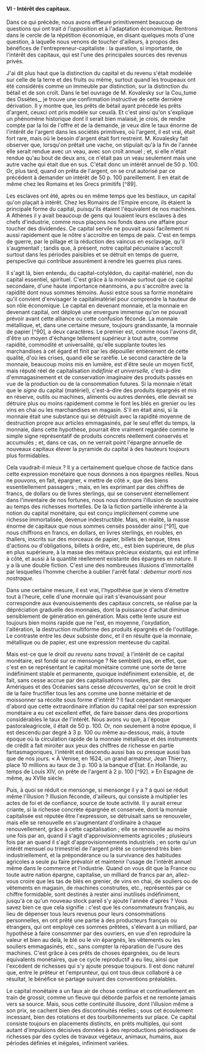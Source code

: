 #### VI - Intérêt des capitaux.

Dans ce qui précède, nous avons effleuré primitivement beaucoup de questions qui ont trait _à l'opposition_ et à l'adaptation économique. Rentrons dans le cercle de la répétition économique, en disant quelques mots d'une question, à laquelle nous venons de toucher d'ailleurs, à propos des bénéfices de l'entrepreneur-capitaliste : la question, si importante, de l'intérêt des capitaux, qui est l'une des principales sources des revenus privés.

J'ai dit plus haut que la distinction du capital et du revenu s'était modelée sur celle de la terre et des fruits ou même, surtout quand les troupeaux ont été considérés comme un immeuble par distinction, sur la distinction du bétail et de son croît. Dans le bel ouvrage de M. Kovalesky sur la Cou_tume des Ossètes,_ je trouve une confirmation instructive de cette dernière dérivation. Il y montre que, les prêts de bétail ayant précédé les prêts d'argent, ceuxci ont pris modèle sur ceuxlà. Et c'est ainsi qu'on s'explique un phénomène historique dont il serait bien malaisé, je crois, de rendre compte par la loi de l'offre et de la demande, je veux dire le taux énorme de l'intérêt de l'argent dans les sociétés primitives, où l'argent, il est vrai, était fort rare, mais où le besoin d'argent était fort restreint. M. Kovalesky fait observer que, lorsqu'on prêtait une vache, on stipulait qu'à la fin de l'année elle serait rendue avec un veau, avec son croît annuel ; et, si elle n'était rendue qu'au bout de deux ans, ce n'était pas un veau seulement mais une autre vache qui était due en sus. C'était donc un intérêt annuel de 50 p. 100\. Or, plus tard, quand on prêta de l'argent, on se crut autorisé par ce précédent à demander un intérêt de 50 p. 100 pareillement. Il en était de même chez les Romains et les Grecs primitifs [^89].

Les esclaves ont été, après ou en même temps que les bestiaux, un capital qu'on plaçait à intérêt. Chez les Romains de l'Empire encore, ils étaient la principale forme du capital, puisqu'ils étaient l'équivalent de nos machines. A Athènes il y avait beaucoup de gens qui louaient leurs esclaves à des chefs d'industrie, comme nous plaçons nos fonds dans une affaire pour toucher des dividendes. Ce capital servile ne pouvait aussi facilement ni aussi rapidement que le nôtre s'accroître en temps de paix. C'est en temps de guerre, par le pillage et la réduction des vaincus en esclavage, qu'il s'augmentait ; tandis que, à présent, notre capital pécuniaire s'accroît surtout dans les périodes paisibles et se détruit en temps de guerre, perspective qui contribue assurément à rendre les guerres plus rares.

Il s'agit là, bien entendu, du capital-cotylédon, du capital-matériel, non du capital essentiel, spirituel. C'est grâce à la monnaie surtout que ce capital secondaire, d'une haute importance néanmoins, a pu s'accroître avec la rapidité dont nous sommes témoins. Aussi estce sous sa forme monétaire qu'il convient d'envisager le capitalmatériel pour comprendre la hauteur de son rôle économique. Le capital en devenant monnaie, et la monnaie en devenant capital, ont déployé une envergure immense qu'on ne pouvait prévoir avant cette alliance ou cette confusion féconde. La monnaie métallique, et, dans une certaine mesure, toujours grandissante, la monnaie de papier [^90], a deux caractères. Le premier est, comme nous l'avons dit, d'être un moyen d'échange tellement supérieur à tout autre, comme rapidité, commodité et universalité, qu'elle supplante toutes les marchandises à cet égard et finit par les dépouiller entièrement de cette qualité, d'où les crises, quand elle se raréfie. Le second caractère de la monnaie, beaucoup moins mis en lumière, est d'être seule un moyen fictif, mais réputé réel de capitalisation _indéfinie et universelle,_ c'est-à-dire d'emmagasinement et de conservation imaginaire des produits passés en vue de la production ou de la consommation futures. Si la monnaie n'était que le _signe_ du capital (matériel), c'est-à-dire des produits épargnés et mis en réserve, outils ou machines, aliments ou autres denrées, elle devrait se détruire plus ou moins rapidement comme le font les blés en grenier ou les vins en chai ou les marchandises en magasin. S'il en était ainsi, si la monnaie était une substance qui se détruisît avec la rapidité moyenne de destruction propre aux articles emmagasinés, par le seul effet du temps, la monnaie, dans cette hypothèse, pourrait être vraiment regardée comme le simple signe représentatif de produits concrets réellement conservés et accumulés ; et, dans ce cas, on ne verrait point l'épargne annuelle de nouveaux capitaux élever la pyramide du capital à des hauteurs toujours plus formidables.

Cela vaudrait-il mieux ? Il y a certainement quelque chose de factice dans cette expression monétaire que nous donnons à nos épargnes réelles. Nous ne pouvons, en fait, épargner, « mettre de côté », que des biens essentiellement passagers ; mais, en les exprimant par des chiffres de francs, de dollars ou de livres sterlings, qui se conservent éternellement dans l'inventaire de nos fortunes, nous nous donnons l'illusion de soustraire au temps des richesses mortelles. De là la fiction partielle inhérente à la notion du capital monétaire, qui est conçu implicitement comme une richesse immortalisée, devenue indestructible. Mais, en réalité, la masse énorme de capitaux que nous sommes censés posséder ainsi [^91], que nous chiffrons en francs, en dollars, en livres sterlings, en roubles, en thallers, inscrits sur des morceaux de papier, billets de banque, titres d'actions ou d'obligations, billets à ordre, etc., est bien supérieure, de plus en plus supérieure, à la masse des métaux précieux existants, qui est infime à côté, et aussi à la quantité réellement existante des épargnes en nature. Il y a là une double fiction. C'est une des nombreuses illusions d'immortalité par lesquelles l'homme cherche à oublier l'arrêt fatal : _debemur morti nos nostraque._

Dans une certaine mesure, il est vrai, l'hypothèse que je viens d'émettre tout à l'heure, celle d'une monnaie qui irait s'évanouissant pour correspondre aux évanouissements des capitaux concrets, se réalise par la dépréciation graduelle des monnaies, dont la puissance d'achat diminue sensiblement de génération en génération. Mais cette lente usure est toujours bien moins rapide que ne l'est, en moyenne, l'oxydation, l'altération, la destruction multiforme des produits épargnés et de l'outillage. Le contraste entre les deux subsiste donc, et il en résulte que la monnaie, métallique ou de papier, est une expression menteuse du capital.

Mais est-ce que le droit _au revenu sans travail,_ à l'intérêt de ce capital monétaire, est fondé sur ce mensonge ? Ne sembletil pas, en effet, que c'est en se représentant le capital monétaire comme une sorte de terre indéfiniment stable et permanente, quoique indéfiniment extensible, et, de fait, sans cesse accrue par des capitalisations nouvelles, par des Amériques et des Océanies sans cesse _découvertes,_ qu'on se croit le droit de la faire fructifier tous les ans comme une bonne métairie et de moissonner sa récolte sous forme d'intérêt ? Il faut cependant remarquer d'abord que cette extraordinaire inflation du capital réel par son expression monétaire a eu cet excellent effet, de faire baisser dans des proportions considérables le taux de l'intérêt. Nous avons vu que, à l'époque pastoraleagricole, il était de 50 p. 100\. Or, non seulement à notre époque, il est descendu par degré à 3 p. 100 ou même au-dessous, mais, à toute époque où la circulation rapide de la monnaie métallique et des instruments de crédit a fait miroiter aux yeux des chiffres de richesse en partie fantasmagoriques, l'intérêt est descendu aussi bas ou presque aussi bas que de nos jours. « À Venise, en 1624, un grand armateur, Jean Thierry, place 10 millions au taux de 3 p. 100 à la banque d'État. En Hollande, au temps de Louis XIV, on prête de l'argent à 2 p. 100  [^92]. » En Espagne de même, au XVIIe siècle.

Puis, à quoi se réduit ce mensonge, si mensonge il y a ? à quoi se réduit même l'illusion ? Illusion féconde, d'ailleurs, qui consiste à multiplier les actes de foi et de confiance, source de toute activité. Il y aurait erreur criante, si la richesse concrète épargnée et conservée, dont la monnaie capitalisée est réputée être l'expression, se détruisait sans se renouveler, mais elle se renouvelle en s'augmentant d'ordinaire à chaque renouvellement, grâce à cette capitalisation ; elle se renouvelle au moins une fois par an, quand il s'agit d'approvisionnements agricoles ; plusieurs fois par an quand il s'agit d'approvisionnements industriels ; en sorte qu'un intérêt mensuel ou trimestriel de l'argent prêté se comprend très bien industriellement, et la prépondérance ou la survivance des habitudes agricoles a seule pu faire prévaloir et maintenir l'usage de l'intérêt annuel même dans le commerce et l'industrie. Quand on vous dit que la France ou toute autre nation épargne, capitalise, un milliard de francs par an, allez-vous croire que les tas de blés en grenier, de vins en chai, de souliers ou de vêtements en magasin, de machines construites, etc., représentés par ce chiffre formidable, sont destinés à rester ainsi inutilisés indéfiniment, jusqu'à ce qu'un nouveau stock pareil s'y ajoute l'année d'après ? Vous savez bien ce que cela signifie : c'est que les consommateurs français, au lieu de dépenser tous leurs revenus pour leurs consommations personnelles, en ont prêté une partie à des producteurs français ou étrangers, qui ont employé ces sommes prêtées, s'élevant à un milliard, par hypothèse à faire consommer par des ouvriers, en vue d'en reproduire la valeur et bien au delà, le blé ou le vin épargnés, les vêtements ou les souliers emmagasinés, etc., sans compter la réparation de l'usure des machines. C'est grâce à ces prêts de choses épargnées, ou de leurs équivalents monétaires, que ce cycle reproductif a eu lieu, ainsi que l'excédent de richesses qui s'y ajoute presque toujours. Il est donc naturel que, entre le prêteur et l'emprunteur, qui ont tous deux collaboré à ce résultat, le bénéfice se partage suivant des conventions préalables.

Le capital monétaire a un faux air de chose continue et continuellement en train de grossir, comme un fleuve qui déborde parfois et ne remonte jamais vers sa source. Mais, sous cette continuité illusoire, dont l'illusion même a son prix, se cachent bien des discontinuités réelles ; sous cet écoulement incessant, bien des rotations et des tourbillonnements sur place. Ce capital consiste toujours en placements distincts, en prêts multiples, qui sont autant d'impulsions décisives données à des reproductions périodiques de richesses par des cycles de travaux végétaux, animaux, humains, aux périodes définies et inégales, infiniment variées.

